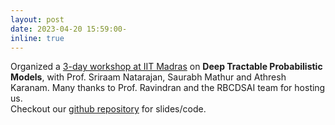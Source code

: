 ```yaml
---
layout: post
date: 2023-04-20 15:59:00-
inline: true
---
```


Organized a [3-day workshop at IIT Madras](https://www.iitm.ac.in/hi/node/13782) on **Deep Tractable Probabilistic Models**, with Prof. Sriraam Natarajan, Saurabh Mathur and Athresh Karanam. Many thanks to Prof. Ravindran and the RBCDSAI team for hosting us. <br>
Checkout our [github repository](https://github.com/starling-lab/TPM-Workshop) for slides/code. 
